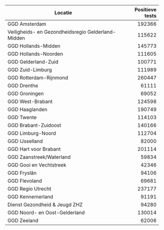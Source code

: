 | Locatie | Positieve tests |
|---------|----------------:|
| GGD Amsterdam                            | 192366 |
| Veiligheids- en Gezondheidsregio Gelderland-Midden | 115622 |
| GGD Hollands-Midden                      | 145773 |
| GGD Hollands-Noorden                     | 111605 |
| GGD Gelderland-Zuid                      | 100771 |
| GGD Zuid-Limburg                         | 111989 |
| GGD Rotterdam-Rijnmond                   | 260447 |
| GGD Drenthe                              | 61111 |
| GGD Groningen                            | 69052 |
| GGD West-Brabant                         | 124598 |
| GGD Haaglanden                           | 190749 |
| GGD Twente                               | 114103 |
| GGD Brabant-Zuidoost                     | 140166 |
| GGD Limburg-Noord                        | 112704 |
| GGD IJsselland                           | 82000 |
| GGD Hart voor Brabant                    | 201114 |
| GGD Zaanstreek/Waterland                 | 59834 |
| GGD Gooi en Vechtstreek                  | 42346 |
| GGD Fryslân                              | 94106 |
| GGD Flevoland                            | 69681 |
| GGD Regio Utrecht                        | 237177 |
| GGD Kennemerland                         | 91191 |
| Dienst Gezondheid & Jeugd ZHZ            | 94280 |
| GGD Noord- en Oost-Gelderland            | 130014 |
| GGD Zeeland                              | 62006 |
